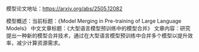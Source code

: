 模型论文地址：https://arxiv.org/abs/2505.12082

模型概述：当前标题：《Model Merging in Pre-training of Large Language Models》
中文文章标题：《大型语言模型预训练中的模型合并》
文章内容：研究提出一种新的模型合并技术，通过在大型语言模型预训练中合并多个模型以提升效率，减少计算资源需求。

